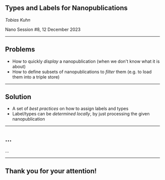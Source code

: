 ## Types and Labels for Nanopublications

_Tobias Kuhn_

Nano Session #8, 12 December 2023

---

## Problems

- How to quickly _display_ a nanopublication (when we don't know what it is about)
- How to define subsets of nanopublications to _filter_ them (e.g. to load them into a triple store)

---

## Solution

- A set of _best practices_ on how to assign labels and types
- Label/types can be _determined locally_, by just processing the given nanopublication

---

## ...

...

---

## Thank you for your attention!

